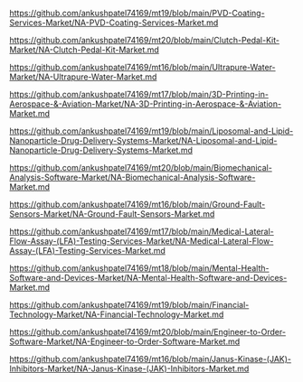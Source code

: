 <p><a href="https://github.com/ankushpatel74169/mt19/blob/main/PVD-Coating-Services-Market/NA-PVD-Coating-Services-Market.md">https://github.com/ankushpatel74169/mt19/blob/main/PVD-Coating-Services-Market/NA-PVD-Coating-Services-Market.md</a></p><p><a href="https://github.com/ankushpatel74169/mt20/blob/main/Clutch-Pedal-Kit-Market/NA-Clutch-Pedal-Kit-Market.md">https://github.com/ankushpatel74169/mt20/blob/main/Clutch-Pedal-Kit-Market/NA-Clutch-Pedal-Kit-Market.md</a></p><p><a href="https://github.com/ankushpatel74169/mt16/blob/main/Ultrapure-Water-Market/NA-Ultrapure-Water-Market.md">https://github.com/ankushpatel74169/mt16/blob/main/Ultrapure-Water-Market/NA-Ultrapure-Water-Market.md</a></p><p><a href="https://github.com/ankushpatel74169/mt17/blob/main/3D-Printing-in-Aerospace-&-Aviation-Market/NA-3D-Printing-in-Aerospace-&-Aviation-Market.md">https://github.com/ankushpatel74169/mt17/blob/main/3D-Printing-in-Aerospace-&-Aviation-Market/NA-3D-Printing-in-Aerospace-&-Aviation-Market.md</a></p><p><a href="https://github.com/ankushpatel74169/mt19/blob/main/Liposomal-and-Lipid-Nanoparticle-Drug-Delivery-Systems-Market/NA-Liposomal-and-Lipid-Nanoparticle-Drug-Delivery-Systems-Market.md">https://github.com/ankushpatel74169/mt19/blob/main/Liposomal-and-Lipid-Nanoparticle-Drug-Delivery-Systems-Market/NA-Liposomal-and-Lipid-Nanoparticle-Drug-Delivery-Systems-Market.md</a></p><p><a href="https://github.com/ankushpatel74169/mt20/blob/main/Biomechanical-Analysis-Software-Market/NA-Biomechanical-Analysis-Software-Market.md">https://github.com/ankushpatel74169/mt20/blob/main/Biomechanical-Analysis-Software-Market/NA-Biomechanical-Analysis-Software-Market.md</a></p><p><a href="https://github.com/ankushpatel74169/mt16/blob/main/Ground-Fault-Sensors-Market/NA-Ground-Fault-Sensors-Market.md">https://github.com/ankushpatel74169/mt16/blob/main/Ground-Fault-Sensors-Market/NA-Ground-Fault-Sensors-Market.md</a></p><p><a href="https://github.com/ankushpatel74169/mt17/blob/main/Medical-Lateral-Flow-Assay-(LFA)-Testing-Services-Market/NA-Medical-Lateral-Flow-Assay-(LFA)-Testing-Services-Market.md">https://github.com/ankushpatel74169/mt17/blob/main/Medical-Lateral-Flow-Assay-(LFA)-Testing-Services-Market/NA-Medical-Lateral-Flow-Assay-(LFA)-Testing-Services-Market.md</a></p><p><a href="https://github.com/ankushpatel74169/mt18/blob/main/Mental-Health-Software-and-Devices-Market/NA-Mental-Health-Software-and-Devices-Market.md">https://github.com/ankushpatel74169/mt18/blob/main/Mental-Health-Software-and-Devices-Market/NA-Mental-Health-Software-and-Devices-Market.md</a></p><p><a href="https://github.com/ankushpatel74169/mt19/blob/main/Financial-Technology-Market/NA-Financial-Technology-Market.md">https://github.com/ankushpatel74169/mt19/blob/main/Financial-Technology-Market/NA-Financial-Technology-Market.md</a></p><p><a href="https://github.com/ankushpatel74169/mt20/blob/main/Engineer-to-Order-Software-Market/NA-Engineer-to-Order-Software-Market.md">https://github.com/ankushpatel74169/mt20/blob/main/Engineer-to-Order-Software-Market/NA-Engineer-to-Order-Software-Market.md</a></p><p><a href="https://github.com/ankushpatel74169/mt16/blob/main/Janus-Kinase-(JAK)-Inhibitors-Market/NA-Janus-Kinase-(JAK)-Inhibitors-Market.md">https://github.com/ankushpatel74169/mt16/blob/main/Janus-Kinase-(JAK)-Inhibitors-Market/NA-Janus-Kinase-(JAK)-Inhibitors-Market.md</a></p>
